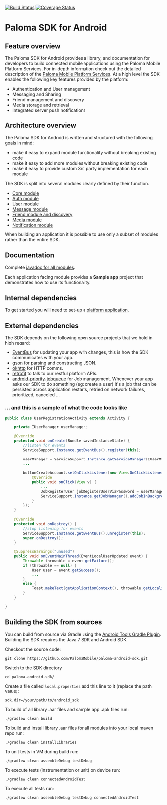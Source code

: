 [![Build Status](https://magnum.travis-ci.com/PalomaMobile/paloma-android-sdk.svg?token=MqkF7WcptxY6tzunqsBa)](https://magnum.travis-ci.com/PalomaMobile/paloma-android-sdk)
[![Coverage Status](https://coveralls.io/repos/PalomaMobile/paloma-android-sdk/badge.svg)](https://coveralls.io/r/PalomaMobile/paloma-android-sdk)


# Paloma SDK for Android

## Feature overview

The Paloma SDK for Android provides a library, and documentation for developers to build connected mobile applications using the Paloma Mobile Platform Services.
For in-depth information check out the detailed description of the [Paloma Mobile Platform Services](http://54.251.112.144/index.html#_platform_description).
At a high level the SDK enables the following key features provided by the platform:

* Authentication and User management
* Messaging and Sharing
* Friend management and discovery
* Media storage and retrieval
* Integrated server push notifications

## Architecture overview

The Paloma SDK for Android is written and structured with the following goals in mind:

- make it easy to expand module functionality without breaking existing code
- make it easy to add more modules without breaking existing code
- make it easy to provide custom 3rd party implementation for each module

The SDK is split into several modules clearly defined by their function.

* [Core module](./palomamobile-android-sdk-core)
* [Auth module](./palomamobile-android-sdk-auth)
* [User module](./palomamobile-android-sdk-user)
* [Message module](./palomamobile-android-sdk-message)
* [Friend module and discovery](./palomamobile-android-sdk-friend)
* [Media module](./palomamobile-android-sdk-media)
* [Notification module](./palomamobile-android-sdk-notification)

When building an application it is possible to use only a subset of modules rather than the entire SDK.

## Documentation

Complete [javadoc for all modules](http://palomamobile.github.io/paloma-android-sdk/docs/index.html).

Each application facing module provides a <b>Sample app</b> project that demonstrates how to use its functionality.

## Internal dependencies

To get started you will need to set-up a [platform application](http://54.251.112.144/index.html#_authenticating_client_applications).

## External dependencies

The SDK depends on the following open source projects that we hold in high regard:

* [EventBus](https://github.com/greenrobot/EventBus) for updating your app with changes, this is how the SDK communicates with your app. 
* [gson](https://github.com/google/gson) for parsing and constructing JSON.
* [okhttp](https://github.com/square/okhttp) for HTTP comms.
* [retrofit](https://github.com/square/retrofit) to talk to our restful platform APIs.
* [android-priority-jobqueue](https://github.com/yigit/android-priority-jobqueue) for Job management. Whenever your app asks our SDK to do something (eg: create a user) it's a job
that can be persisted across application restarts, retried on network failures, prioritized, canceled ...

### ... and this is a sample of what the code looks like

``` java
public class UserRegistrationActivity extends Activity {

    private IUserManager userManager;

    @Override
    protected void onCreate(Bundle savedInstanceState) {
        //listen for events
        ServiceSupport.Instance.getEventBus().register(this);
        
        userManager = ServiceSupport.Instance.getServiceManager(IUserManager.class);
        ...
        
        buttonCreateAccount.setOnClickListener(new View.OnClickListener() {
            @Override
            public void onClick(View v) {
                ...
                JobRegisterUser jobRegisterUserViaPassword = userManager.createJobRegisterUserViaPassword(userName, password);
                ServiceSupport.Instance.getJobManager().addJobInBackground(jobRegisterUserViaPassword);
            }
        });
    }
    
    @Override
    protected void onDestroy() {
        //stop listening for events
        ServiceSupport.Instance.getEventBus().unregister(this);
        super.onDestroy();
    }

    @SuppressWarnings("unused")
    public void onEventMainThread(EventLocalUserUpdated event) {
        Throwable throwable = event.getFailure();
        if (throwable == null) {
            User user = event.getSuccess();
            ...
        }
        else {
            Toast.makeText(getApplicationContext(), throwable.getLocalizedMessage(), Toast.LENGTH_SHORT).show();
        }
    }

}
```


## Building the SDK from sources

You can build from source via Gradle using the [Android Tools Gradle Plugin](http://tools.android.com/tech-docs/new-build-system/user-guide#TOC-Dependencies-Android-Libraries-and-Multi-project-setup). 
Building the SDK requires the Java 7 SDK and Android SDK.

Checkout the source code:

`git clone https://github.com/PalomaMobile/paloma-android-sdk.git`

Switch to the SDK directory

`cd paloma-android-sdk/`

Create a file called `local.properties` add this line to it (replace the path value):

`sdk.dir=/your/path/to/android_sdk`

To build of all library .aar files and sample app .apk files run:

`./gradlew clean build`

To build and install library .aar files for all modules into your local maven repo run:

`./gradlew clean installLibraries`

To unit tests in VM during build run:

`./gradlew clean assembleDebug testDebug`

To execute tests (instrumentation or unit) on device run:

`./gradlew clean connectedAndroidTest`

To execute all tests run:

`./gradlew clean assembleDebug testDebug connectedAndroidTest`

